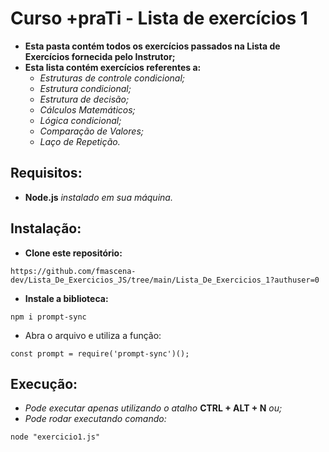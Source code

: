# Curso +praTi - Lista de exercícios 1

- **Esta pasta contém todos os exercícios passados na Lista de Exercícios fornecida pelo Instrutor;**
- **Esta lista contém exercícios referentes a:**
    - *Estruturas de controle condicional;*
    - *Estrutura condicional;*
    - *Estrutura de decisão;*
    - *Cálculos Matemáticos;*
    - *Lógica condicional;*
    - *Comparação de Valores;*
    - *Laço de Repetição.*

## Requisitos:

- **Node.js** *instalado em sua máquina.*

## Instalação:

- **Clone este repositório:**

```
https://github.com/fmascena-dev/Lista_De_Exercicios_JS/tree/main/Lista_De_Exercicios_1?authuser=0
```

- **Instale a biblioteca:**

```
npm i prompt-sync
```

- Abra o arquivo e utiliza a função:

```
const prompt = require('prompt-sync')();
```

## Execução:

- *Pode executar apenas utilizando o atalho* **CTRL + ALT + N** *ou;*
- *Pode rodar executando comando:*

```
node "exercicio1.js"
```

